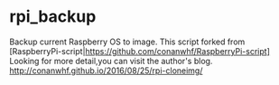 # rpi_backup
Backup current Raspberry OS to image.
This script forked from
[RaspberryPi-script|https://github.com/conanwhf/RaspberryPi-script]
Looking for more detail,you can visit the author's blog.
http://conanwhf.github.io/2016/08/25/rpi-cloneimg/

